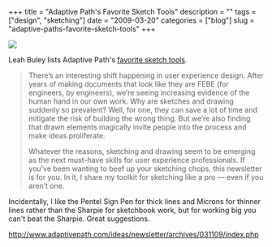 +++
title = "Adaptive Path's Favorite Sketch Tools"
description = ""
tags = ["design", "sketching"]
date = "2009-03-20"
categories = ["blog"]
slug = "adaptive-paths-favorite-sketch-tools"
+++



  <div class="notebook-screenshot"><a href="http://www.adaptivepath.com/ideas/newsletter/archives/031109/index.php"><img src="//konigi.com/media/notebook/ap-sketch-tools-1.jpg" class="notebook-image" /></a></div><p>Leah Buley lists Adaptive Path's <a href="http://www.adaptivepath.com/ideas/newsletter/archives/031109/index.php">favorite sketch tools</a>.  </p>
<blockquote><p>There’s an interesting shift happening in user experience design. After years of making documents that look like they are FEBE (for engineers, by engineers), we’re seeing increasing evidence of the human hand in our own work. Why are sketches and drawing suddenly so prevalent? Well, for one, they can save a lot of time and mitigate the risk of building the wrong thing. But we’re also finding that drawn elements magically invite people into the process and make ideas proliferate. </p>
<p>Whatever the reasons, sketching and drawing seem to be emerging as the next must-have skills for user experience professionals. If you’ve been wanting to beef up your sketching chops, this newsletter is for you. In it, I share my toolkit for sketching like a pro — even if you aren’t one. </p></blockquote>
<p>Incidentally, I like the Pentel Sign Pen for thick lines and Microns for thinner lines rather than the Sharpie for sketchbook work, but for working big you can't beat the Sharpie. Great suggestions. </p>
    
  <a href="http://www.adaptivepath.com/ideas/newsletter/archives/031109/index.php">http://www.adaptivepath.com/ideas/newsletter/archives/031109/index.php</a>
